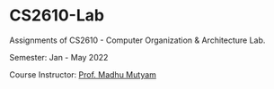 # CS2610-Lab

Assignments of CS2610 - Computer Organization & Architecture Lab.

Semester: Jan - May 2022

Course Instructor: [Prof. Madhu Mutyam](http://www.cse.iitm.ac.in/~madhu/)
